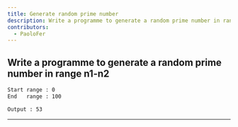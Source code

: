 ```yaml
---
title: Generate random prime number
description: Write a programme to generate a random prime number in range n1-n2
contributors:
  - PaoloFer
---
```


## Write a programme to generate a random prime number in range n1-n2

```txt
Start range : 0
End   range : 100

Output : 53
```

---
